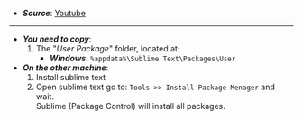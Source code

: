 - ***Source***: [Youtube](https://www.youtube.com/watch?v=9Fg3y_48DW0)
----
- ***You need to copy***:
	1. The "*User Package*" folder, located at: 
		- ***Windows***: `%appdata%\Sublime Text\Packages\User`
- ***On the other machine***:
	1. Install sublime text
	2. Open sublime text go to: `Tools >> Install Package Menager` and wait.<br>Sublime (Package Control) will install all packages.